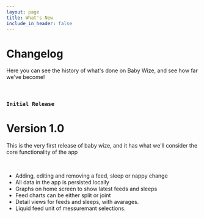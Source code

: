 ```yaml
---
layout: page
title: What's New
include_in_header: false
---
```


# Changelog

Here you can see the history of what's done on Baby Wize, and see how far we've become!

<br>

### `Initial Release`

# **Version 1.0**

This is the very first release of baby wize, and it has what we'll consider the core functionality of the app

<br>

- Adding, editing and removing a feed, sleep or nappy change
- All data in the app is persisted locally
- Graphs on home screen to show latest feeds and sleeps
- Feed charts can be either split or joint
- Detail views for feeds and sleeps, with avarages.
- Liquid feed unit of messuremant selections.

<br>

